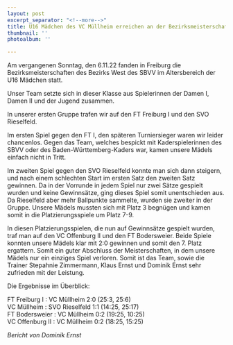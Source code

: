 ```yaml
---
layout: post
excerpt_separator: "<!--more-->"
title: U16 Mädchen des VC Müllheim erreichen an der Bezirksmeisterschaft Platz 7
thumbnail: ''
photoalbum: ''

---
```

Am vergangenen Sonntag, den 6.11.22 fanden in Freiburg die Bezirksmeisterschaften des Bezirks West des SBVV im Altersbereich der U16 Mädchen statt.

Unser Team setzte sich in dieser Klasse aus Spielerinnen der Damen I, Damen II und der Jugend zusammen.

In unserer ersten Gruppe trafen wir auf den FT Freiburg I und den SVO Rieselfeld.

Im ersten Spiel gegen den FT I, den späteren Turniersieger waren wir leider chancenlos. Gegen das Team, welches bespickt mit Kaderspielerinnen des SBVV oder des Baden-Württemberg-Kaders war, kamen unsere Mädels einfach nicht in Tritt.

Im zweiten Spiel gegen den SVO Rieselfeld konnte man sich dann steigern, und nach einem schlechten Start im ersten Satz den zweiten Satz gewinnen. Da in der Vorrunde in jedem Spiel nur zwei Sätze gespielt wurden und keine Gewinnsätze, ging dieses Spiel somit unentschieden aus. Da Rieselfeld aber mehr Ballpunkte sammelte, wurden sie zweiter in der Gruppe. Unsere Mädels mussten sich mit Platz 3 begnügen und kamen somit in die Platzierungsspiele um Platz 7-9.

In diesen Platzierungsspielen, die nun auf Gewinnsätze gespielt wurden, traf man auf den VC Offenburg II und den FT Bodersweier. Beide Spiele konnten unsere Mädels klar mit 2:0 gewinnen und somit den 7. Platz ergattern. Somit ein guter Abschluss der Meisterschaften, in dem unsere Mädels nur ein einziges Spiel verloren. Somit ist das Team, sowie die Trainer Stepahnie Zimmermann, Klaus Ernst und Dominik Ernst sehr zufrieden mit der Leistung.

Die Ergebnisse im Überblick:

FT Freiburg I : VC Müllheim 2:0 (25:3, 25:6)  
VC Müllheim : SVO Rieselfeld 1:1 (14:25, 25:17)  
FT Bodersweier : VC Müllheim 0:2 (19:25, 10:25)  
VC Offenburg II : VC Müllheim 0:2 (18:25, 15:25)

_Bericht von Dominik Ernst_